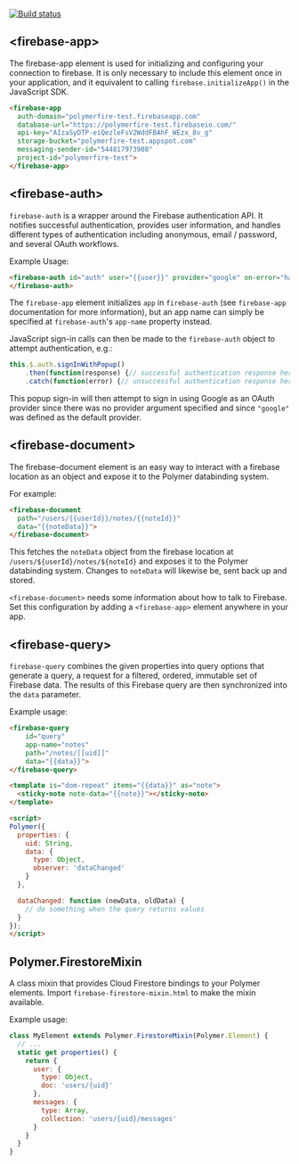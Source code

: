
<!---

This README is automatically generated from the comments in these files:
firebase-app.html  firebase-auth.html  firebase-document.html  firebase-query.html

Edit those files, and our readme bot will duplicate them over here!
Edit this file, and the bot will squash your changes :)

The bot does some handling of markdown. Please file a bug if it does the wrong
thing! https://github.com/PolymerLabs/tedium/issues

-->

[![Build status](https://travis-ci.org/firebase/polymerfire.svg?branch=master)](https://travis-ci.org/firebase/polymerfire)

## &lt;firebase-app&gt;

The firebase-app element is used for initializing and configuring your
connection to firebase. It is only necessary to include this element once
in your application, and it equivalent to calling `firebase.initializeApp()`
in the JavaScript SDK.

```html
<firebase-app
  auth-domain="polymerfire-test.firebaseapp.com"
  database-url="https://polymerfire-test.firebaseio.com/"
  api-key="AIzaSyDTP-eiQezleFsV2WddFBAhF_WEzx_8v_g"
  storage-bucket="polymerfire-test.appspot.com"
  messaging-sender-id="544817973908"
  project-id="polymerfire-test">
</firebase-app>
```

## &lt;firebase-auth&gt;

`firebase-auth` is a wrapper around the Firebase authentication API. It notifies
successful authentication, provides user information, and handles different
types of authentication including anonymous, email / password, and several OAuth
workflows.

Example Usage:

```html
<firebase-auth id="auth" user="{{user}}" provider="google" on-error="handleError">
</firebase-auth>
```

The `firebase-app` element initializes `app` in `firebase-auth` (see
`firebase-app` documentation for more information), but an app name can simply
be specified at `firebase-auth`'s `app-name` property instead.

JavaScript sign-in calls can then be made to the `firebase-auth` object to
attempt authentication, e.g.:

```javascript
this.$.auth.signInWithPopup()
    .then(function(response) {// successful authentication response here})
    .catch(function(error) {// unsuccessful authentication response here});
```

This popup sign-in will then attempt to sign in using Google as an OAuth
provider since there was no provider argument specified and since `"google"` was
defined as the default provider.

## &lt;firebase-document&gt;

The firebase-document element is an easy way to interact with a firebase
location as an object and expose it to the Polymer databinding system.

For example:

```html
<firebase-document
  path="/users/{{userId}}/notes/{{noteId}}"
  data="{{noteData}}">
</firebase-document>
```

This fetches the `noteData` object from the firebase location at
`/users/${userId}/notes/${noteId}` and exposes it to the Polymer
databinding system. Changes to `noteData` will likewise be, sent back up
and stored.

`<firebase-document>` needs some information about how to talk to Firebase.
Set this configuration by adding a `<firebase-app>` element anywhere in your
app.

## &lt;firebase-query&gt;

`firebase-query` combines the given properties into query options that generate
a query, a request for a filtered, ordered, immutable set of Firebase data. The
results of this Firebase query are then synchronized into the `data` parameter.

Example usage:

```html
<firebase-query
    id="query"
    app-name="notes"
    path="/notes/[[uid]]"
    data="{{data}}">
</firebase-query>

<template is="dom-repeat" items="{{data}}" as="note">
  <sticky-note note-data="{{note}}"></sticky-note>
</template>

<script>
Polymer({
  properties: {
    uid: String,
    data: {
      type: Object,
      observer: 'dataChanged'
    }
  },

  dataChanged: function (newData, oldData) {
    // do something when the query returns values
  }
});
</script>
```

## Polymer.FirestoreMixin

A class mixin that provides Cloud Firestore bindings to your Polymer elements.
Import `firebase-firestore-mixin.html` to make the mixin available.

Example usage:

```js
class MyElement extends Polymer.FirestoreMixin(Polymer.Element) {
  // ...
  static get properties() {
    return {
      user: {
        type: Object,
        doc: 'users/{uid}'
      },
      messages: {
        type: Array,
        collection: 'users/{uid}/messages'
      }
    }
  }
}
```